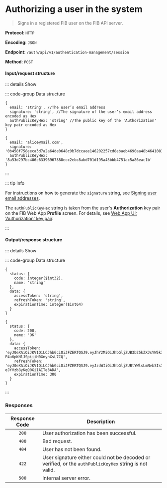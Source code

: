 # Authorizing a user in the system

> Signs in a registered FIB user on the FIB API server.

**Protocol**: `HTTP`

**Encoding**: `JSON`

**Endpoint**: `/auth/api/v1/authentication-management/session`

**Method**: `POST`

#### Input/request structure

::: details Show

::: code-group Data structure

```json5 [Structure]
{
  email: 'string', //The user’s email address
  signature: 'string', //The signature of the user’s email address encoded as Hex
  authPublicKeyHex: 'string' //The public key of the 'Authorization' key pair encoded as Hex
}
```

```json5 [Example]
{
  email: 'alice@mail.com',
  signature: '0b458f758eeca3d7a2a64de0648c9b7dccaee146202257cd8ebaeb4690aa48b464108111d8cf0e7f3b0ace1b51dcda89e76d372233514f324e00d64c6b899c0e',
  authPublicKeyHex: '8a53d297bc406c63396967388ecc2ebc8abd701d195a43bbb4751ac5a86eac1b'
}
```

:::

::: tip Info

For instructions on how to generate the `signature` string, see [Signing user email addresses](../../tutorials-api/signing-user-email-addresses.md).

The `authPublicKeyHex` string is taken from the user's **Authorization** key pair on the FIB Web App **Profile** screen. For details, see [Web App UI: 'Authorization' key pair](../../overview/web-interface.md#akp).

:::

#### Output/response structure

::: details Show

::: code-group Data structure

```json5 [Structure]
{
  status: {
    code: integer($int32),
    name: 'string'
  },
  data: {
    accessToken: 'string',
    refreshToken: 'string',
    expirationTime: integer($int64)
  }
}
```

```json5 [Example]
{
  status: {
    code: 200,
    name: 'OK'
  },
  data: {
    accessToken: 'eyJ0eXAiOiJKV1QiLCJhbGciOiJFZERTQSJ9.eyJhY2MiOiJhbGljZUB3b25kZXJsYW5kIiwic3ViIjoiYWxpY2VAbWFpbC5jb20iLCJyb2xlIjoiUk9MRV9QRUVSIiwiZXhwIjoxNzAzMTg3NDEyLCJqdGkiOiIwNjgzM2FlZi03ZDljLTQ2MTUtYTU4YS02YjYxZWZkM2FhNjEifQ.HvrukWtcA7nz5rbxWiklJOjnv4X7jaAQ7piJaxqlW5rvUv52rClqYYHSn9F-P4u6pKNlJSpiiiH0GnynXsL7CQ',
    refreshToken: 'eyJ0eXAiOiJKV1QiLCJhbGciOiJFZERTQSJ9.eyJzdWIiOiJhbGljZUBtYWlsLmNvbSIsImFjanRpIjoiMDY4MzNhZWYtN2Q5Yy00NjE1LWE1OGEtNmI2MWVmZDNhYTYxIiwiZXhwIjoxNzAzMjczNTEyLCJqdGkiOiJhY2NkYWUzNS00ODA1LTQ5NmQtYTBiZC02Y2Y4OGI3OTBkYjkifQ.rCrbFnF5axwixq4wwURZdu_DFwFlOil9RFYkmqlLYVPoU1UpN8PlWC8Kg7QBvA-eJYVzb8yKgQ0GiIAITe3ADA',
    expirationTime: 300
  }
}
```

:::

### Responses

| Response Code | Description |
| :-: | --- |
| `200` | User authorization has been successful. |
| `400` | Bad request. |
| `404` | User has not been found. |
| `422` | User signature either could not be decoded or verified, or the `authPublicKeyHex` string is not valid. |
| `500` | Internal server error. |
